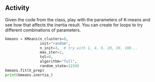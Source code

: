 ## Activity

Given the code from the class, play with the parameters of K-means and see how that affects the inertia result.
You can create for loops to try different combinations of parameters.

```python
kmeans = KMeans(n_clusters=8,
                init="random",
                n_init=3,  # try with 1, 4, 8, 20, 30, 100...
                max_iter=2,
                tol=0,
                algorithm="full",
                random_state=1234)
kmeans.fit(X_prep)
print(kmeans.inertia_)
